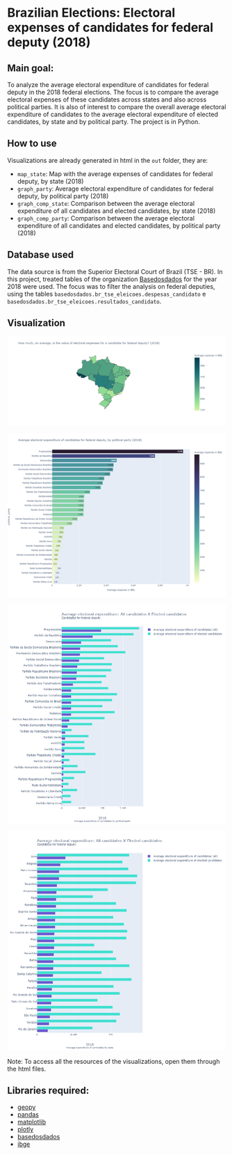 # Brazilian Elections: Electoral expenses of candidates for federal deputy (2018)

## Main goal: 
To analyze the average electoral expenditure of candidates for federal deputy in the 2018 federal elections.
The focus is to compare the average electoral expenses of these candidates across states and also across political parties.
It is also of interest to compare the overall average electoral expenditure of candidates to the average electoral expenditure of elected candidates, by state and by political party. The project is in Python.

## How to use

Visualizations are already generated in html in the `out` folder, they are:

* `map_state`: Map with the average expenses of candidates for federal deputy, by state (2018)
* `graph_party`: Average electoral expenditure of candidates for federal deputy, by political party (2018)
* `graph_comp_state`: Comparison between the average electoral expenditure of all candidates and elected candidates, by state (2018)
* `graph_comp_party`: Comparison between the average electoral expenditure of all candidates and elected candidates, by political party (2018)

## Database used

The data source is from the Superior Electoral Court of Brazil (TSE - BR). In this project, treated tables of the organization [Basedosdados](https://basedosdados.org/dataset/br-tse-eleicoes) for the year 2018 were used. The focus was to filter the analysis on federal deputies, using the tables `basedosdados.br_tse_eleicoes.despesas_candidato` e `basedosdados.br_tse_eleicoes.resultados_candidato`. 

## Visualization

![map_state](img/map_state.png)

![graph_party](img/graph_party.png)

![graph_comp_party](img/graph_comp_party.png)

![graph_comp_state](img/graph_comp_state.png)

Note: To access all the resources of the visualizations, open them through the html files.

## Libraries required:

* [geopy](https://pypi.org/project/geopy/)
* [pandas](https://pypi.org/project/pandas/)
* [matplotlib](https://pypi.org/project/matplotlib/) 
* [plotly](https://pypi.org/project/plotly/)
* [basedosdados](https://pypi.org/project/basedosdados/)
* [ibge](https://pypi.org/project/ibge/)